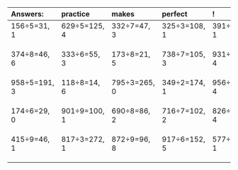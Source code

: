 | Answers: | practice | makes | perfect | ! |
| :--- | :--- | :--- | :--- | :--- |
| 156÷5=31, 1 | 629÷5=125, 4 | 332÷7=47, 3 | 325÷3=108, 1 | 391÷6=65, 1 | 
|   |   |   |   |   | 
|   |   |   |   |   | 
|   |   |   |   |   | 
| 374÷8=46, 6 | 333÷6=55, 3 | 173÷8=21, 5 | 738÷7=105, 3 | 931÷9=103, 4 | 
|   |   |   |   |   | 
|   |   |   |   |   | 
|   |   |   |   |   | 
| 958÷5=191, 3 | 118÷8=14, 6 | 795÷3=265, 0 | 349÷2=174, 1 | 956÷8=119, 4 | 
|   |   |   |   |   | 
|   |   |   |   |   | 
|   |   |   |   |   | 
| 174÷6=29, 0 | 901÷9=100, 1 | 690÷8=86, 2 | 716÷7=102, 2 | 826÷6=137, 4 | 
|   |   |   |   |   | 
|   |   |   |   |   | 
|   |   |   |   |   | 
| 415÷9=46, 1 | 817÷3=272, 1 | 872÷9=96, 8 | 917÷6=152, 5 | 577÷4=144, 1 | 
|   |   |   |   |   | 
|   |   |   |   |   | 
|   |   |   |   |   | 

